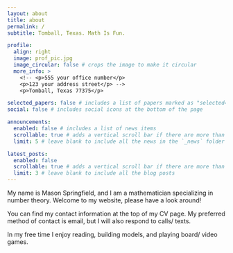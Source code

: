 ```yaml
---
layout: about
title: about
permalink: /
subtitle: Tomball, Texas. Math Is Fun.

profile:
  align: right
  image: prof_pic.jpg
  image_circular: false # crops the image to make it circular
  more_info: >
    <!-- <p>555 your office number</p>
    <p>123 your address street</p> -->
    <p>Tomball, Texas 77375</p>

selected_papers: false # includes a list of papers marked as "selected={true}"
social: false # includes social icons at the bottom of the page

announcements:
  enabled: false # includes a list of news items
  scrollable: true # adds a vertical scroll bar if there are more than 3 news items
  limit: 5 # leave blank to include all the news in the `_news` folder

latest_posts:
  enabled: false
  scrollable: true # adds a vertical scroll bar if there are more than 3 new posts items
  limit: 3 # leave blank to include all the blog posts
---
```


My name is Mason Springfield, and I am a mathematician specializing in number theory. Welcome to my website, please have a look around!

You can find my contact information at the top of my CV page. My preferred method of contact is email, but I will also respond to calls/ texts.

In my free time I enjoy reading, building models, and playing board/ video games.
